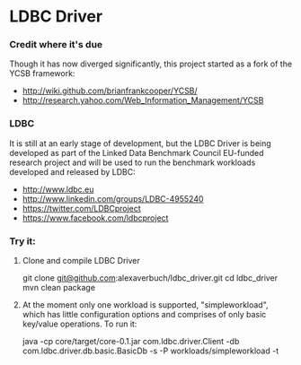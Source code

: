 # LDBC Driver

### Credit where it's due
Though it has now diverged significantly, this project started as a fork of the YCSB framework:
* http://wiki.github.com/brianfrankcooper/YCSB/
* http://research.yahoo.com/Web_Information_Management/YCSB

### LDBC
It is still at an early stage of development, but the LDBC Driver is being developed as part of the Linked Data Benchmark Council EU-funded research project and will be used to run the benchmark workloads developed and released by LDBC:
* http://www.ldbc.eu
* http://www.linkedin.com/groups/LDBC-4955240
* https://twitter.com/LDBCproject
* https://www.facebook.com/ldbcproject

### Try it:

1. Clone and compile LDBC Driver

	git clone git@github.com:alexaverbuch/ldbc_driver.git
	cd ldbc_driver
	mvn clean package

2. At the moment only one workload is supported, "simpleworkload", which has little configuration options and comprises of only basic key/value operations.
To run it:

	java -cp core/target/core-0.1.jar com.ldbc.driver.Client -db com.ldbc.driver.db.basic.BasicDb -s -P workloads/simpleworkload -t
